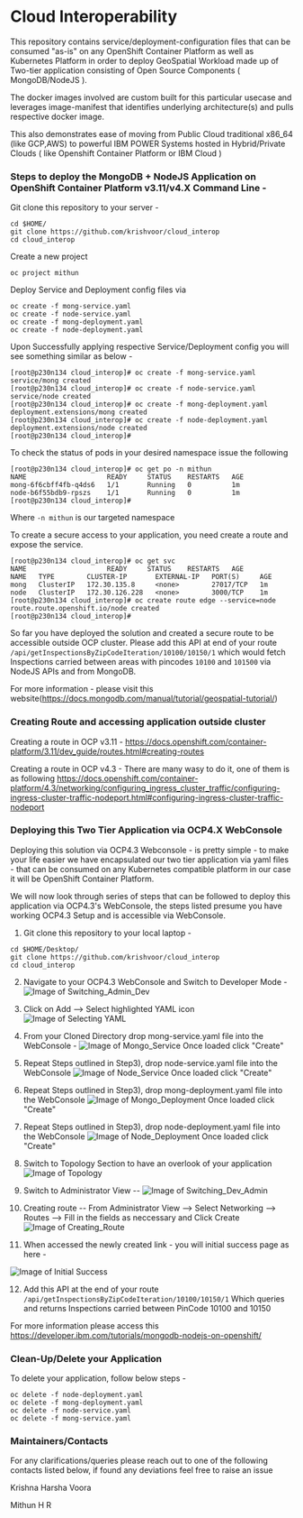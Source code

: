 # Cloud Interoperability 

This repository contains service/deployment-configuration files that can be consumed "as-is" on any OpenShift Container Platform 
as well as Kubernetes Platform in order to deploy GeoSpatial Workload made up of Two-tier application consisting 
of Open Source Components ( MongoDB/NodeJS ).

The docker images involved are custom built for this particular usecase and leverages image-manifest that identifies
underlying architecture(s) and pulls respective docker image.

This also demonstrates ease of moving from Public Cloud traditional x86_64 (like GCP,AWS) to 
powerful IBM POWER Systems hosted in Hybrid/Private Clouds ( like Openshift Container Platform or IBM Cloud )

### Steps to deploy the MongoDB + NodeJS Application on OpenShift Container Platform v3.11/v4.X Command Line -

Git clone this repository to your server -

```
cd $HOME/
git clone https://github.com/krishvoor/cloud_interop
cd cloud_interop
```

Create a new project 

```
oc project mithun
```

Deploy Service and Deployment config files via

```
oc create -f mong-service.yaml 
oc create -f node-service.yaml
oc create -f mong-deployment.yaml 
oc create -f node-deployment.yaml 
```

Upon Successfully applying respective Service/Deployment config you will see something similar as below -

```
[root@p230n134 cloud_interop]# oc create -f mong-service.yaml 
service/mong created
[root@p230n134 cloud_interop]# oc create -f node-service.yaml 
service/node created
[root@p230n134 cloud_interop]# oc create -f mong-deployment.yaml 
deployment.extensions/mong created
[root@p230n134 cloud_interop]# oc create -f node-deployment.yaml 
deployment.extensions/node created
[root@p230n134 cloud_interop]# 
```

To check the status of pods in your desired namespace issue the following
```
[root@p230n134 cloud_interop]# oc get po -n mithun
NAME                    READY     STATUS    RESTARTS   AGE
mong-6f6cbff4fb-q4ds6   1/1       Running   0          1m
node-b6f55bdb9-rpszs    1/1       Running   0          1m
[root@p230n134 cloud_interop]#
```
Where `-n mithun` is our targeted namespace

To create a secure access to your application, you need create a route and
expose the service.

```
[root@p230n134 cloud_interop]# oc get svc
NAME                    READY     STATUS    RESTARTS   AGE
NAME   TYPE        CLUSTER-IP       EXTERNAL-IP   PORT(S)     AGE
mong   ClusterIP   172.30.135.8     <none>        27017/TCP   1m
node   ClusterIP   172.30.126.228   <none>        3000/TCP    1m
[root@p230n134 cloud_interop]# oc create route edge --service=node
route.route.openshift.io/node created
[root@p230n134 cloud_interop]#
```

So far you have deployed the solution and created a secure route to be accessible outside OCP cluster.
Please add this API at end of your route `/api/getInspectionsByZipCodeIteration/10100/10150/1` 
which would fetch Inspections carried between areas with pincodes `10100` and `101500` via NodeJS APIs
and from MongoDB.

For more information - please visit this website(https://docs.mongodb.com/manual/tutorial/geospatial-tutorial/)

### Creating Route and accessing application outside cluster

Creating a route in OCP v3.11 -
https://docs.openshift.com/container-platform/3.11/dev_guide/routes.html#creating-routes 

Creating a route in OCP v4.3 -
There are many wasy to do it, one of them is as following
https://docs.openshift.com/container-platform/4.3/networking/configuring_ingress_cluster_traffic/configuring-ingress-cluster-traffic-nodeport.html#configuring-ingress-cluster-traffic-nodeport

### Deploying this Two Tier Application via OCP4.X WebConsole

Deploying this solution via OCP4.3 Webconsole - is pretty simple - to make your life easier we have 
encapsulated our two tier application via yaml files - that can be consumed on any Kubernetes compatible platform in our case it will be OpenShift Container Platform.

We will now look through series of steps that can be followed to deploy this application via OCP4.3's WebConsole, 
the steps listed presume you have working OCP4.3 Setup and is accessible via WebConsole.

1) Git clone this repository to your local laptop -

```
cd $HOME/Desktop/
git clone https://github.com/krishvoor/cloud_interop
cd cloud_interop
```

2) Navigate to your OCP4.3 WebConsole and Switch to Developer Mode -
![Image of Switching_Admin_Dev](https://github.com/krishvoor/cloud_interop/blob/master/pics/Switching_Admin_Dev.png)

3) Click on Add --> Select highlighted YAML icon
![Image of Selecting YAML](https://github.com/krishvoor/cloud_interop/blob/master/pics/Click_add_yaml_view.png)

4) From your Cloned Directory drop mong-service.yaml file into the WebConsole  -
![Image of Mongo_Service](https://github.com/krishvoor/cloud_interop/blob/master/pics/mongo-service.png)
Once loaded click "Create"

5) Repeat Steps outlined in Step3), drop node-service.yaml file into the WebConsole
![Image of Node_Service](https://github.com/krishvoor/cloud_interop/blob/master/pics/node-service-yaml.png)
Once loaded click "Create"

6) Repeat Steps outlined in Step3), drop mong-deployment.yaml file into the WebConsole
![Image of Mongo_Deployment](https://github.com/krishvoor/cloud_interop/blob/master/pics/mongo-deployment-yaml.png)
Once loaded click "Create"

7) Repeat Steps outlined in Step3), drop node-deployment.yaml file into the WebConsole
![Image of Node_Deployment](https://github.com/krishvoor/cloud_interop/blob/master/pics/node-deployment.png)
Once loaded click "Create"

8) Switch to Topology Section to have an overlook of your application 
![Image of Topology](https://github.com/krishvoor/cloud_interop/blob/master/pics/topology_view.png)

9) Switch to Administrator View -- 
![Image of Switching_Dev_Admin](https://github.com/krishvoor/cloud_interop/blob/master/pics/Switching_Admin_Dev.png)

10) Creating route -- From Administrator View --> Select Networking --> Routes --> Fill in the fields as neccessary and Click Create 
![Image of Creating_Route](https://github.com/krishvoor/cloud_interop/blob/master/pics/Create_route_details.png)

11) When accessed the newly created link - you will initial success page as here -

![Image of Initial Success](https://github.com/krishvoor/cloud_interop/blob/master/pics/Initial_Success.png)

12) Add this API at the end of your route `/api/getInspectionsByZipCodeIteration/10100/10150/1`
Which queries and returns Inspections carried between PinCode 10100 and 10150

For more information please access this https://developer.ibm.com/tutorials/mongodb-nodejs-on-openshift/

### Clean-Up/Delete your Application
To delete your application, follow below steps -

```
oc delete -f node-deployment.yaml
oc delete -f mong-deployment.yaml
oc delete -f node-service.yaml
oc delete -f mong-service.yaml 
```

### Maintainers/Contacts 
For any clarifications/queries please reach out to one of the following contacts listed below,
if found any deviations feel free to raise an issue 

Krishna Harsha Voora

Mithun H R
